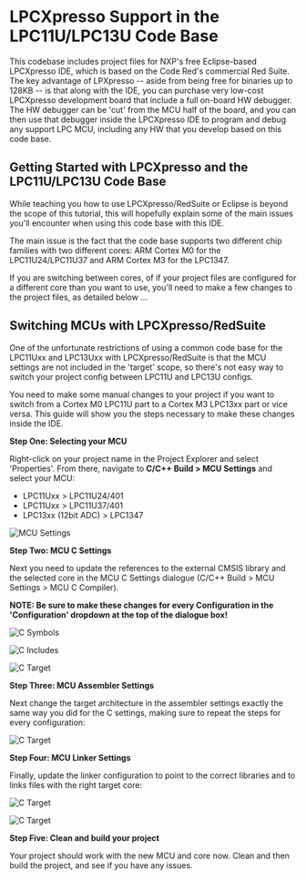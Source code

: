 # LPCXpresso Support in the LPC11U/LPC13U Code Base #

This codebase includes project files for NXP's free Eclipse-based LPCXpresso IDE, which is based on the Code Red's commercial Red Suite.  The key advantage of LPXpresso -- aside from being free for binaries up to 128KB -- is that along with the IDE, you can purchase very low-cost LPCXpresso development board that include a full on-board HW debugger.  The HW debugger can be 'cut' from the MCU half of the board, and you can then use that debugger inside the LPCXpresso IDE to program and debug any support LPC MCU, including any HW that you develop based on this code base.


## Getting Started with LPCXpresso and the LPC11U/LPC13U Code Base ##

While teaching you how to use LPCXpresso/RedSuite or Eclipse is beyond the scope of this tutorial, this will hopefully explain some of the main issues you'll encounter when using this code base with this IDE.

The main issue is the fact that the code base supports two different chip families with two different cores: ARM Cortex M0 for the LPC11U24/LPC11U37 and ARM Cortex M3 for the LPC1347.

If you are switching between cores, of if your project files are configured for a different core than you want to use, you'll need to make a few changes to the project files, as detailed below ...

## Switching MCUs with LPCXpresso/RedSuite ##

One of the unfortunate restrictions of using a common code base for the LPC11Uxx and LPC13Uxx with LPCXpresso/RedSuite is that the MCU settings are not included in the 'target' scope, so there's not easy way to switch your project config between LPC11U and LPC13U configs.

You need to make some manual changes to your project if you want to switch from a Cortex M0 LPC11U part to a Cortex M3 LPC13xx part or vice versa. This guide will show you the steps necessary to make these changes inside the IDE.

**Step One: Selecting your MCU**

Right-click on your project name in the Project Explorer and select 'Properties'.  From there, navigate to **C/C++ Build > MCU Settings** and select your MCU:

- LPC11Uxx > LPC11U24/401
- LPC11Uxx > LPC11U37/401
- LPC13xx (12bit ADC) > LPC1347

![MCU Settings](images/CodeRed_SwitchMCU_MCUSelection.PNG?raw=true)

**Step Two: MCU C Settings**

Next you need to update the references to the external CMSIS library and the selected core in the MCU C Settings dialogue (C/C++ Build > MCU Settings > MCU C Compiler).

**NOTE: Be sure to make these changes for every Configuration in the 'Configuration' dropdown at the top of the dialogue box!**

![C Symbols](images/CodeRed_SwitchMCU_C_Symbols.PNG?raw=true)

![C Includes](images/CodeRed_SwitchMCU_C_Includes.PNG?raw=true)

![C Target](images/CodeRed_SwitchMCU_C_Target.PNG?raw=true)

**Step Three: MCU Assembler Settings**

Next change the target architecture in the assembler settings exactly the same way you did for the C settings, making sure to repeat the steps for every configuration:

![C Target](images/CodeRed_SwitchMCU_ASM_Target.PNG?raw=true)

**Step Four: MCU Linker Settings**

Finally, update the linker configuration to point to the correct libraries and to links files with the right target core:

![C Target](images/CodeRed_SwitchMCU_Linker_Libs.PNG?raw=true)

![C Target](images/CodeRed_SwitchMCU_Linker_Target.PNG?raw=true)

**Step Five: Clean and build your project**

Your project should work with the new MCU and core now.  Clean and then build the project, and see if you have any issues.
